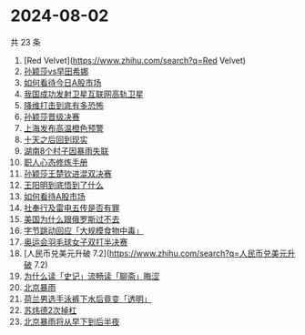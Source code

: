 # 2024-08-02

共 23 条

<!-- BEGIN ZHIHUSEARCH -->
<!-- 最后更新时间 Fri Aug 02 2024 23:08:39 GMT+0800 (China Standard Time) -->
1. [Red Velvet](https://www.zhihu.com/search?q=Red Velvet)
1. [孙颖莎vs早田希娜](https://www.zhihu.com/search?q=孙颖莎vs早田希娜)
1. [如何看待今日A股市场](https://www.zhihu.com/search?q=如何看待今日A股市场)
1. [我国成功发射卫星互联网高轨卫星](https://www.zhihu.com/search?q=我国成功发射卫星互联网高轨卫星)
1. [降维打击到底有多恐怖](https://www.zhihu.com/search?q=降维打击到底有多恐怖)
1. [孙颖莎晋级决赛](https://www.zhihu.com/search?q=孙颖莎晋级决赛)
1. [上海发布高温橙色预警](https://www.zhihu.com/search?q=上海发布高温橙色预警)
1. [十天之后回到现实](https://www.zhihu.com/search?q=十天之后回到现实)
1. [湖南8个村子因暴雨失联](https://www.zhihu.com/search?q=湖南8个村子因暴雨失联)
1. [职人心态修炼手册](https://www.zhihu.com/search?q=职人心态修炼手册)
1. [孙颖莎王楚钦进混双决赛](https://www.zhihu.com/search?q=孙颖莎王楚钦进混双决赛)
1. [王阳明到底悟到了什么](https://www.zhihu.com/search?q=王阳明到底悟到了什么)
1. [如何看待A股市场](https://www.zhihu.com/search?q=如何看待A股市场)
1. [社奉行及雷电五传是否有罪](https://www.zhihu.com/search?q=社奉行及雷电五传是否有罪)
1. [美国为什么跟俄罗斯过不去](https://www.zhihu.com/search?q=美国为什么跟俄罗斯过不去)
1. [字节跳动回应「大规模食物中毒」](https://www.zhihu.com/search?q=字节跳动回应「大规模食物中毒」)
1. [奥运会羽毛球女子双打半决赛](https://www.zhihu.com/search?q=奥运会羽毛球女子双打半决赛)
1. [人民币兑美元升破 7.2](https://www.zhihu.com/search?q=人民币兑美元升破 7.2)
1. [为什么读「史记」流畅读「聊斋」晦涩](https://www.zhihu.com/search?q=为什么读「史记」流畅读「聊斋」晦涩)
1. [北京暴雨](https://www.zhihu.com/search?q=北京暴雨)
1. [荷兰男选手泳裤下水后竟变「透明」](https://www.zhihu.com/search?q=荷兰男选手泳裤下水后竟变「透明」)
1. [苏炜德2次掉杠](https://www.zhihu.com/search?q=苏炜德2次掉杠)
1. [北京暴雨将从早下到后半夜](https://www.zhihu.com/search?q=北京暴雨将从早下到后半夜)
<!-- END ZHIHUSEARCH -->
